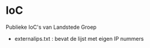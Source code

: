 # IoC
Publieke IoC's van Landstede Groep

- externalips.txt    : bevat de lijst met eigen IP nummers
